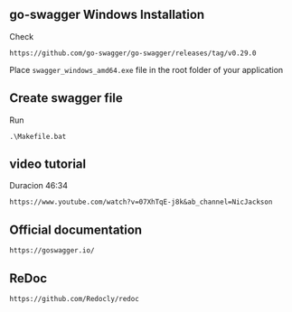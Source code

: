 ## go-swagger Windows Installation

Check
```
https://github.com/go-swagger/go-swagger/releases/tag/v0.29.0
```

Place `swagger_windows_amd64.exe` file in the root folder of your application

## Create swagger file

Run

```
.\Makefile.bat
```


## video tutorial

Duracion 46:34

```
https://www.youtube.com/watch?v=07XhTqE-j8k&ab_channel=NicJackson

```

## Official documentation

```
https://goswagger.io/
```

## ReDoc
```
https://github.com/Redocly/redoc
```